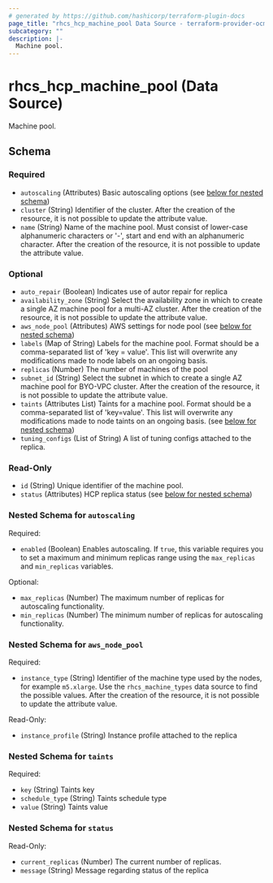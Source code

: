 ```yaml
---
# generated by https://github.com/hashicorp/terraform-plugin-docs
page_title: "rhcs_hcp_machine_pool Data Source - terraform-provider-ocm"
subcategory: ""
description: |-
  Machine pool.
---
```


# rhcs_hcp_machine_pool (Data Source)

Machine pool.



<!-- schema generated by tfplugindocs -->
## Schema

### Required

- `autoscaling` (Attributes) Basic autoscaling options (see [below for nested schema](#nestedatt--autoscaling))
- `cluster` (String) Identifier of the cluster. After the creation of the resource, it is not possible to update the attribute value.
- `name` (String) Name of the machine pool. Must consist of lower-case alphanumeric characters or '-', start and end with an alphanumeric character. After the creation of the resource, it is not possible to update the attribute value.

### Optional

- `auto_repair` (Boolean) Indicates use of autor repair for replica
- `availability_zone` (String) Select the availability zone in which to create a single AZ machine pool for a multi-AZ cluster. After the creation of the resource, it is not possible to update the attribute value.
- `aws_node_pool` (Attributes) AWS settings for node pool (see [below for nested schema](#nestedatt--aws_node_pool))
- `labels` (Map of String) Labels for the machine pool. Format should be a comma-separated list of 'key = value'. This list will overwrite any modifications made to node labels on an ongoing basis.
- `replicas` (Number) The number of machines of the pool
- `subnet_id` (String) Select the subnet in which to create a single AZ machine pool for BYO-VPC cluster. After the creation of the resource, it is not possible to update the attribute value.
- `taints` (Attributes List) Taints for a machine pool. Format should be a comma-separated list of 'key=value'. This list will overwrite any modifications made to node taints on an ongoing basis. (see [below for nested schema](#nestedatt--taints))
- `tuning_configs` (List of String) A list of tuning configs attached to the replica.

### Read-Only

- `id` (String) Unique identifier of the machine pool.
- `status` (Attributes) HCP replica status (see [below for nested schema](#nestedatt--status))

<a id="nestedatt--autoscaling"></a>
### Nested Schema for `autoscaling`

Required:

- `enabled` (Boolean) Enables autoscaling. If `true`, this variable requires you to set a maximum and minimum replicas range using the `max_replicas` and `min_replicas` variables.

Optional:

- `max_replicas` (Number) The maximum number of replicas for autoscaling functionality.
- `min_replicas` (Number) The minimum number of replicas for autoscaling functionality.


<a id="nestedatt--aws_node_pool"></a>
### Nested Schema for `aws_node_pool`

Required:

- `instance_type` (String) Identifier of the machine type used by the nodes, for example `m5.xlarge`. Use the `rhcs_machine_types` data source to find the possible values. After the creation of the resource, it is not possible to update the attribute value.

Read-Only:

- `instance_profile` (String) Instance profile attached to the replica


<a id="nestedatt--taints"></a>
### Nested Schema for `taints`

Required:

- `key` (String) Taints key
- `schedule_type` (String) Taints schedule type
- `value` (String) Taints value


<a id="nestedatt--status"></a>
### Nested Schema for `status`

Read-Only:

- `current_replicas` (Number) The current number of replicas.
- `message` (String) Message regarding status of the replica
